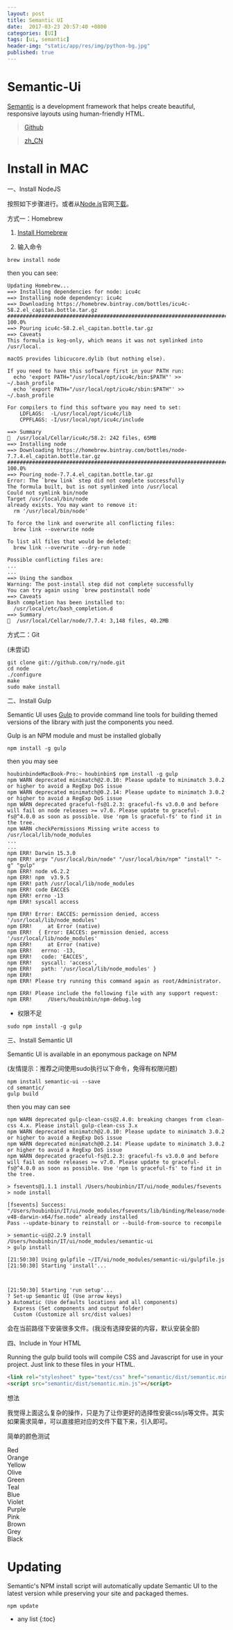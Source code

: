 ```yaml
---
layout: post
title: Semantic UI
date:  2017-03-23 20:57:40 +0800
categories: [UI]
tags: [ui, semantic]
header-img: "static/app/res/img/python-bg.jpg"
published: true
---
```


<head>
  <link rel="stylesheet" type="text/css" href="https://cdnjs.cloudflare.com/ajax/libs/semantic-ui/2.3.3/semantic.min.css">
</head>


# Semantic-Ui

[Semantic](http://www.semantic-ui.cn/) is a development framework that helps create beautiful, 
responsive layouts using human-friendly HTML.

> [Github](https://github.com/Semantic-Org/Semantic-UI)

> [zh_CN](http://www.semantic-ui-cn.com/)


# Install in MAC

一、Install NodeJS

按照如下步骤进行。或者从[Node.js](https://nodejs.org/en/)官网[下载](https://nodejs.org/download/)。


方式一：Homebrew

1) [Install Homebrew](https://houbb.github.io/2016/10/15/Mac#brew)

2) 输入命令

```
brew install node
```

then you can see:

```
Updating Homebrew...
==> Installing dependencies for node: icu4c
==> Installing node dependency: icu4c
==> Downloading https://homebrew.bintray.com/bottles/icu4c-58.2.el_capitan.bottle.tar.gz
######################################################################## 100.0%
==> Pouring icu4c-58.2.el_capitan.bottle.tar.gz
==> Caveats
This formula is keg-only, which means it was not symlinked into /usr/local.

macOS provides libicucore.dylib (but nothing else).

If you need to have this software first in your PATH run:
  echo 'export PATH="/usr/local/opt/icu4c/bin:$PATH"' >> ~/.bash_profile
  echo 'export PATH="/usr/local/opt/icu4c/sbin:$PATH"' >> ~/.bash_profile

For compilers to find this software you may need to set:
    LDFLAGS:  -L/usr/local/opt/icu4c/lib
    CPPFLAGS: -I/usr/local/opt/icu4c/include

==> Summary
🍺  /usr/local/Cellar/icu4c/58.2: 242 files, 65MB
==> Installing node 
==> Downloading https://homebrew.bintray.com/bottles/node-7.7.4.el_capitan.bottle.tar.gz
######################################################################## 100.0%
==> Pouring node-7.7.4.el_capitan.bottle.tar.gz
Error: The `brew link` step did not complete successfully
The formula built, but is not symlinked into /usr/local
Could not symlink bin/node
Target /usr/local/bin/node
already exists. You may want to remove it:
  rm '/usr/local/bin/node'

To force the link and overwrite all conflicting files:
  brew link --overwrite node

To list all files that would be deleted:
  brew link --overwrite --dry-run node

Possible conflicting files are:
...
...
==> Using the sandbox
Warning: The post-install step did not complete successfully
You can try again using `brew postinstall node`
==> Caveats
Bash completion has been installed to:
  /usr/local/etc/bash_completion.d
==> Summary
🍺  /usr/local/Cellar/node/7.7.4: 3,148 files, 40.2MB
```


方式二：Git

(未尝试)

```
git clone git://github.com/ry/node.git
cd node
./configure
make
sudo make install
```

二、Install Gulp

Semantic UI uses [Gulp](http://www.gulpjs.com/) to provide command line tools for building themed versions of the library with just the components you need.

Gulp is an NPM module and must be installed globally

```
npm install -g gulp
```

then you may see

```
houbinbindeMacBook-Pro:~ houbinbin$ npm install -g gulp
npm WARN deprecated minimatch@2.0.10: Please update to minimatch 3.0.2 or higher to avoid a RegExp DoS issue
npm WARN deprecated minimatch@0.2.14: Please update to minimatch 3.0.2 or higher to avoid a RegExp DoS issue
npm WARN deprecated graceful-fs@1.2.3: graceful-fs v3.0.0 and before will fail on node releases >= v7.0. Please update to graceful-fs@^4.0.0 as soon as possible. Use 'npm ls graceful-fs' to find it in the tree.
npm WARN checkPermissions Missing write access to /usr/local/lib/node_modules
...
...
npm ERR! Darwin 15.3.0
npm ERR! argv "/usr/local/bin/node" "/usr/local/bin/npm" "install" "-g" "gulp"
npm ERR! node v6.2.2
npm ERR! npm  v3.9.5
npm ERR! path /usr/local/lib/node_modules
npm ERR! code EACCES
npm ERR! errno -13
npm ERR! syscall access

npm ERR! Error: EACCES: permission denied, access '/usr/local/lib/node_modules'
npm ERR!     at Error (native)
npm ERR!  { Error: EACCES: permission denied, access '/usr/local/lib/node_modules'
npm ERR!     at Error (native)
npm ERR!   errno: -13,
npm ERR!   code: 'EACCES',
npm ERR!   syscall: 'access',
npm ERR!   path: '/usr/local/lib/node_modules' }
npm ERR! 
npm ERR! Please try running this command again as root/Administrator.

npm ERR! Please include the following file with any support request:
npm ERR!     /Users/houbinbin/npm-debug.log
```

- 权限不足

```
sudo npm install -g gulp
```

三、Install Semantic UI

Semantic UI is available in an eponymous package on NPM

(友情提示：推荐之间使用sudo执行以下命令，免得有权限问题)

```
npm install semantic-ui --save
cd semantic/
gulp build
```

then you may can see

```
npm WARN deprecated gulp-clean-css@2.4.0: breaking changes from clean-css 4.x. Please install gulp-clean-css 3.x
npm WARN deprecated minimatch@2.0.10: Please update to minimatch 3.0.2 or higher to avoid a RegExp DoS issue
npm WARN deprecated minimatch@0.2.14: Please update to minimatch 3.0.2 or higher to avoid a RegExp DoS issue
npm WARN deprecated graceful-fs@1.2.3: graceful-fs v3.0.0 and before will fail on node releases >= v7.0. Please update to graceful-fs@^4.0.0 as soon as possible. Use 'npm ls graceful-fs' to find it in the tree.

> fsevents@1.1.1 install /Users/houbinbin/IT/ui/node_modules/fsevents
> node install

[fsevents] Success: "/Users/houbinbin/IT/ui/node_modules/fsevents/lib/binding/Release/node-v48-darwin-x64/fse.node" already installed
Pass --update-binary to reinstall or --build-from-source to recompile

> semantic-ui@2.2.9 install /Users/houbinbin/IT/ui/node_modules/semantic-ui
> gulp install

[21:50:30] Using gulpfile ~/IT/ui/node_modules/semantic-ui/gulpfile.js
[21:50:30] Starting 'install'...



[21:50:30] Starting 'run setup'...
? Set-up Semantic UI (Use arrow keys)
❯ Automatic (Use defaults locations and all components) 
  Express (Set components and output folder) 
  Custom (Customize all src/dist values) 

```

会在当前路径下安装很多文件。(我没有选择安装的内容，默认安装全部)


四、Include in Your HTML

Running the gulp build tools will compile CSS and Javascript for use in your project. Just link to these files in your HTML.

```html
<link rel="stylesheet" type="text/css" href="semantic/dist/semantic.min.css">
<script src="semantic/dist/semantic.min.js"></script>
```


<label class="label label-info">想法</label>

我觉得上面这么复杂的操作，只是为了让你更好的选择性安装css/js等文件。其实如果需求简单，可以直接把对应的文件下载下来，引入即可。

简单的颜色测试


<div class="ui five column stackable padded grid">
  <div class="red column">Red</div>
  <div class="orange column">Orange</div>
  <div class="yellow column">Yellow</div>
  <div class="olive column">Olive</div>
  <div class="green column">Green</div>
  <div class="teal column">Teal</div>
  <div class="blue column">Blue</div>
  <div class="violet column">Violet</div>
  <div class="purple column">Purple</div>
  <div class="pink column">Pink</div>
  <div class="brown column">Brown</div>
  <div class="grey column">Grey</div>
  <div class="black column">Black</div>
</div>


# Updating

Semantic's NPM install script will automatically update Semantic UI to the latest version while preserving your site and packaged themes.

```
npm update
```

* any list
{:toc}





